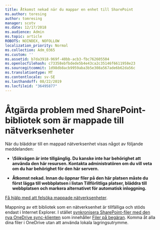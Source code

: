 ```yaml
---
title: Åtkomst nekad när du mappar en enhet till SharePoint
ms.author: toresing
author: tomresing
manager: scotv
ms.date: 12/17/2018
ms.audience: Admin
ms.topic: article
ROBOTS: NOINDEX, NOFOLLOW
localization_priority: Normal
ms.collection: Adm_O365
ms.custom: ''
ms.assetid: b7da3918-969f-40bb-acb3-fbc762605504
ms.openlocfilehash: c73358ebfbdede5b4e43ca2c35146f6611958e23
ms.sourcegitcommit: 1d98db8acb9959aba3b5e308a567ade6b62da56c
ms.translationtype: MT
ms.contentlocale: sv-SE
ms.lasthandoff: 08/22/2019
ms.locfileid: "36495877"
---
```

# <a name="fix-problems-with-sharepoint-libraries-mapped-to-network-drives"></a>Åtgärda problem med SharePoint-bibliotek som är mappade till nätverksenheter

När du bläddrar till en mappad nätverksenhet visas något av följande meddelanden:
  
- **\\Sökvägen är inte tillgänglig. Du kanske inte har behörighet att använda den här resursen. Kontakta administratören om du vill veta om du har behörighet för den här servern.**

- **Åtkomst nekad. Innan du öppnar filer på den här platsen måste du först lägga till webbplatsen i listan Tillförlitliga platser, bläddra till webbplatsen och markera alternativet för automatisk inloggning.**

[Få hjälp med att felsöka mappade nätverksenheter](https://support.office.com/article/ef399c67-4578-4c3a-adbe-0b489084eabe.aspx).
  
Mappning av ett bibliotek som en nätverksenhet är tillfälliga och stöds endast i Internet Explorer. I stället [synkronisera SharePoint-filer med den nya OneDrive sync-klienten](https://support.office.com/article/6de9ede8-5b6e-4503-80b2-6190f3354a88.aspx) som innehåller [Filer på begäran](https://support.office.com/article/0e6860d3-d9f3-4971-b321-7092438fb38e.aspx). Komma åt alla dina filer i OneDrive utan att använda lokala lagringsutrymme.
  